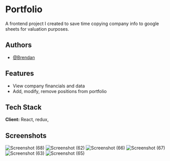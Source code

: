# Portfolio

A frontend project I created to save time copying company info to google sheets for valuation purposes.

## Authors

- [@Brendan](https://github.com/271mozart125)

## Features

- View company financials and data
- Add, modify, remove positions from portfolio

## Tech Stack

**Client:** React, redux,

## Screenshots

![Screenshot (68)](https://github.com/271mozart125/stock-portfolio-tracker/assets/150560036/52261883-d471-4de1-b0a1-3489b01d630b)
![Screenshot (62)](https://github.com/271mozart125/stock-portfolio-tracker/assets/150560036/9c8ff6d6-9014-4e99-8ce3-3d31e8b6f06e)
![Screenshot (66)](https://github.com/271mozart125/stock-portfolio-tracker/assets/150560036/c55784ab-f715-4bf5-9a52-f5b6905416e0)
![Screenshot (67)](https://github.com/271mozart125/stock-portfolio-tracker/assets/150560036/6ff2c6fa-48e5-41f7-886e-cc62479ecadc)
![Screenshot (63)](https://github.com/271mozart125/stock-portfolio-tracker/assets/150560036/40496a9a-b9eb-4a1b-b774-bcf3bcd79416)
![Screenshot (65)](https://github.com/271mozart125/stock-portfolio-tracker/assets/150560036/899ba36d-4fd9-4e49-878f-62fe7cf7ae83)

